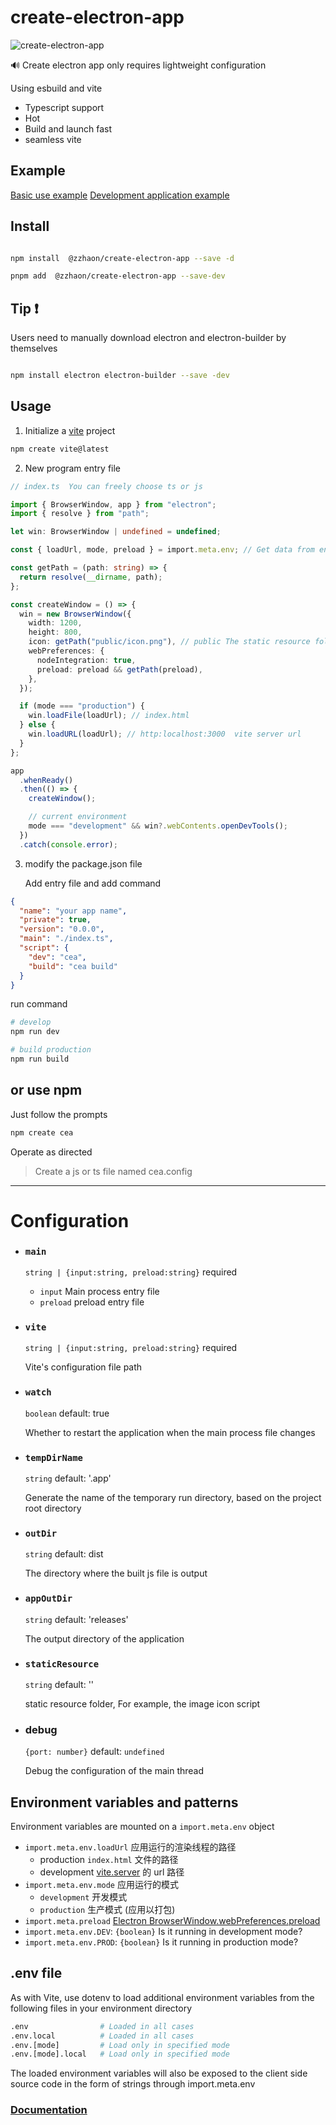 # create-electron-app

![create-electron-app](https://img.shields.io/npm/v/@zzhaon/create-electron-app?color=red&label=create-electron-app)

🔊 Create electron app only requires lightweight configuration

Using esbuild and vite

- Typescript support
- Hot
- Build and launch fast
- seamless vite

## Example

[Basic use example](https://github.com/zhaogongchengsi/create-electron-app/tree/master/packages/example)
[Development application example](https://github.com/zhaogongchengsi/picture-preview)

## Install

```sh

npm install  @zzhaon/create-electron-app --save -d

pnpm add  @zzhaon/create-electron-app --save-dev

```

## Tip ❗

Users need to manually download electron and electron-builder by themselves

```sh

npm install electron electron-builder --save -dev

```

## Usage

1. Initialize a [vite](https://cn.vitejs.dev/guide/#scaffolding-your-first-vite-project) project

```sh
npm create vite@latest
```

2. New program entry file

```ts
// index.ts  You can freely choose ts or js

import { BrowserWindow, app } from "electron";
import { resolve } from "path";

let win: BrowserWindow | undefined = undefined;

const { loadUrl, mode, preload } = import.meta.env; // Get data from environment variables

const getPath = (path: string) => {
  return resolve(__dirname, path);
};

const createWindow = () => {
  win = new BrowserWindow({
    width: 1200,
    height: 800,
    icon: getPath("public/icon.png"), // public The static resource folder you set up
    webPreferences: {
      nodeIntegration: true,
      preload: preload && getPath(preload),
    },
  });

  if (mode === "production") {
    win.loadFile(loadUrl); // index.html
  } else {
    win.loadURL(loadUrl); // http:localhost:3000  vite server url
  }
};

app
  .whenReady()
  .then(() => {
    createWindow();

    // current environment
    mode === "development" && win?.webContents.openDevTools();
  })
  .catch(console.error);
```

3. modify the package.json file

   Add entry file and add command

```json
{
  "name": "your app name",
  "private": true,
  "version": "0.0.0",
  "main": "./index.ts",
  "script": {
    "dev": "cea",
    "build": "cea build"
  }
}
```

run command

```sh
# develop
npm run dev

# build production
npm run build
```

## or use npm

Just follow the prompts

```sh
npm create cea
```

Operate as directed

> Create a js or ts file named cea.config

---

# Configuration

- ### `main`
  `string | {input:string, preload:string}` required
  - `input` Main process entry file
  - `preload` preload entry file
- ### `vite`

  `string | {input:string, preload:string}` required

  Vite's configuration file path

- ### `watch`

  `boolean` default: true

  Whether to restart the application when the main process file changes

- ### `tempDirName`

  `string` default: '.app'

  Generate the name of the temporary run directory, based on the project root directory

- ### `outDir`

  `string` default: dist

  The directory where the built js file is output

- ### `appOutDir`

  `string` default: 'releases'

  The output directory of the application

- ### `staticResource`

  `string` default: ''

  static resource folder, For example, the image icon script

- ### debug

  `{port: number}` default: `undefined`

  Debug the configuration of the main thread

## Environment variables and patterns

Environment variables are mounted on a `import.meta.env` object

- `import.meta.env.loadUrl` 应用运行的渲染线程的路径
  - production `index.html` 文件的路径
  - development [vite.server](https://vitejs.cn/vite3-cn/config/server-options.html#server-port) 的 url 路径
- `import.meta.env.mode` 应用运行的模式
  - `development` 开发模式
  - `production` 生产模式 (应用以打包)
- `import.meta.preload` [Electron BrowserWindow.webPreferences.preload](https://www.electronjs.org/zh/docs/latest/api/context-bridge#exposing-node-global-symbols)
- `import.meta.env.DEV`: `{boolean}` Is it running in development mode?
- `import.meta.env.PROD`: `{boolean}` Is it running in production mode?

## .env file

As with Vite, use dotenv to load additional environment variables from the following files in your environment directory

```sh
.env                # Loaded in all cases
.env.local          # Loaded in all cases
.env.[mode]         # Load only in specified mode
.env.[mode].local   # Load only in specified mode

```

The loaded environment variables will also be exposed to the client side source code in the form of strings through import.meta.env

### [Documentation](https://github.com/zhaogongchengsi/create-electron-app)
